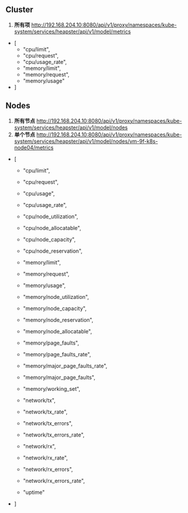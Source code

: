 ## Cluster
1. **所有项** http://192.168.204.10:8080/api/v1/proxy/namespaces/kube-system/services/heapster/api/v1/model/metrics
- [
  - "cpu/limit",
  - "cpu/request",
  - "cpu/usage_rate",
  - "memory/limit",
  - "memory/request",
  - "memory/usage"
 - ]
 
## Nodes
1. **所有节点** http://192.168.204.10:8080/api/v1/proxy/namespaces/kube-system/services/heapster/api/v1/model/nodes
2. **单个节点** http://192.168.204.10:8080/api/v1/proxy/namespaces/kube-system/services/heapster/api/v1/model/nodes/vm-9f-k8s-node04/metrics 
- [
  - "cpu/limit",
  - "cpu/request",
  - "cpu/usage",
  - "cpu/usage_rate",
  - "cpu/node_utilization",
  - "cpu/node_allocatable",
  - "cpu/node_capacity",
  - "cpu/node_reservation",
  
  - "memory/limit",
  - "memory/request",
  - "memory/usage",
  - "memory/node_utilization",
  - "memory/node_capacity",
  - "memory/node_reservation",
  - "memory/node_allocatable",
  - "memory/page_faults",
  - "memory/page_faults_rate",
  - "memory/major_page_faults_rate",
  - "memory/major_page_faults",
  - "memory/working_set",
  
  - "network/tx",
  - "network/tx_rate",
  - "network/tx_errors",
  - "network/tx_errors_rate",
  
  - "network/rx",
  - "network/rx_rate",
  - "network/rx_errors",
  - "network/rx_errors_rate",
  
  - "uptime"
- ]
